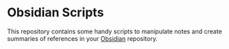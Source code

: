 # Obsidian Scripts
This repository contains some handy scripts to manipulate notes and create summaries of references in your [Obsidian](https://obsidian.md/) repository.
